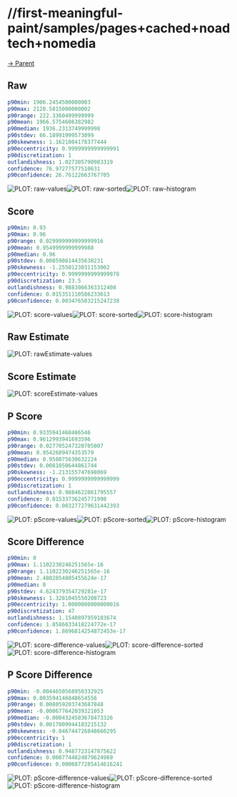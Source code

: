 
# //first-meaningful-paint/samples/pages+cached+noadtech+nomedia

[→ Parent](../..)


## Raw


```yaml
p90min: 1906.2454500000003
p90max: 2128.5815000000002
p90range: 222.3360499999999
p90mean: 1966.5754606382982
p90median: 1936.2313749999998
p90stdev: 66.18991999573099
p90skewness: 1.1621804178377444
p90eccentricity: 0.9999999999999991
p90discretization: 1
outlandishness: 1.027305790983319
confidence: 76.97277577510631
p90confidence: 26.76122663767705

```

![PLOT: raw-values](./raw/values.svg)![PLOT: raw-sorted](./raw/sorted.svg)![PLOT: raw-histogram](./raw/histogram.svg)
## Score


```yaml
p90min: 0.93
p90max: 0.96
p90range: 0.029999999999999916
p90mean: 0.9549999999999988
p90median: 0.96
p90stdev: 0.008598614435638231
p90skewness: -1.2550123031153002
p90eccentricity: 0.9999999999999978
p90discretization: 23.5
outlandishness: 0.9883066363312408
confidence: 0.015351110586233613
p90confidence: 0.003476503215247238

```

![PLOT: score-values](./score/values.svg)![PLOT: score-sorted](./score/sorted.svg)![PLOT: score-histogram](./score/histogram.svg)
## Raw Estimate

![PLOT: rawEstimate-values](./rawEstimate/values.svg)
## Score Estimate

![PLOT: scoreEstimate-values](./scoreEstimate/values.svg)
## P Score


```yaml
p90min: 0.9335941468486546
p90max: 0.9612993941693596
p90range: 0.027705247320705007
p90mean: 0.9542609474353579
p90median: 0.958075630632224
p90stdev: 0.0081058644861744
p90skewness: -1.213155747698069
p90eccentricity: 0.9999999999999999
p90discretization: 1
outlandishness: 0.9884622061795557
confidence: 0.01533736245771998
p90confidence: 0.003277279631442393

```

![PLOT: pScore-values](./pScore/values.svg)![PLOT: pScore-sorted](./pScore/sorted.svg)![PLOT: pScore-histogram](./pScore/histogram.svg)
## Score Difference


```yaml
p90min: 0
p90max: 1.1102230246251565e-16
p90range: 1.1102230246251565e-16
p90mean: 2.4802854805455624e-17
p90median: 0
p90stdev: 4.624379354729281e-17
p90skewness: 1.3281045550208723
p90eccentricity: 1.0000000000000016
p90discretization: 47
outlandishness: 1.1540897959183674
confidence: 1.8586633418224772e-17
p90confidence: 1.8696814254872453e-17

```

![PLOT: score-difference-values](./score-difference/values.svg)![PLOT: score-difference-sorted](./score-difference/sorted.svg)![PLOT: score-difference-histogram](./score-difference/histogram.svg)
## P Score Difference


```yaml
p90min: -0.0044650568950332925
p90max: 0.003594146848654556
p90range: 0.008059203743687848
p90mean: -0.000677642039321053
p90median: -0.0004324583678473326
p90stdev: 0.0017009944183215132
p90skewness: -0.046744726848660295
p90eccentricity: 1
p90discretization: 1
outlandishness: 0.9487723147875622
confidence: 0.0007744824879624969
p90confidence: 0.0006877285414616241

```

![PLOT: pScore-difference-values](./pScore-difference/values.svg)![PLOT: pScore-difference-sorted](./pScore-difference/sorted.svg)![PLOT: pScore-difference-histogram](./pScore-difference/histogram.svg)